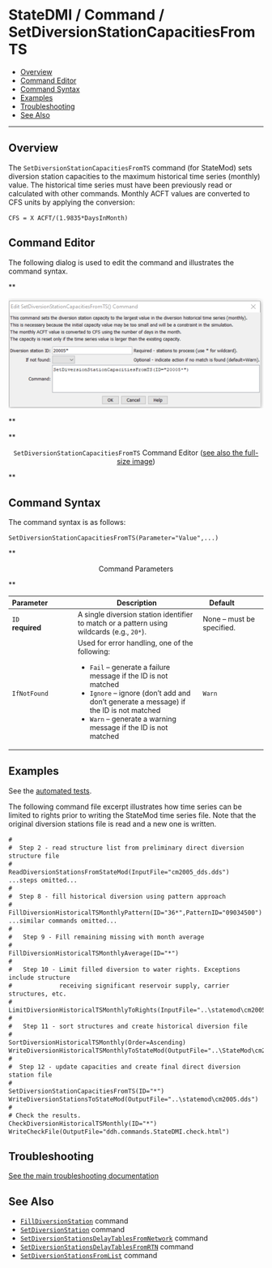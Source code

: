 # StateDMI / Command / SetDiversionStationCapacitiesFromTS #

* [Overview](#overview)
* [Command Editor](#command-editor)
* [Command Syntax](#command-syntax)
* [Examples](#examples)
* [Troubleshooting](#troubleshooting)
* [See Also](#see-also)

-------------------------

## Overview ##

The `SetDiversionStationCapacitiesFromTS` command (for StateMod)
sets diversion station capacities to the maximum historical time series (monthly) value.
The historical time series must have been previously read or calculated with other commands.
Monthly ACFT values are converted to CFS units by applying the conversion:

```
CFS = X ACFT/(1.9835*DaysInMonth)
```

## Command Editor ##

The following dialog is used to edit the command and illustrates the command syntax.

**<p style="text-align: center;">
![SetDiversionStationCapacitiesFromTS command editor](SetDiversionStationCapacitiesFromTS.png)
</p>**

**<p style="text-align: center;">
`SetDiversionStationCapacitiesFromTS` Command Editor (<a href="../SetDiversionStationCapacitiesFromTS.png">see also the full-size image</a>)
</p>**

## Command Syntax ##

The command syntax is as follows:

```text
SetDiversionStationCapacitiesFromTS(Parameter="Value",...)
```
**<p style="text-align: center;">
Command Parameters
</p>**

| **Parameter**&nbsp;&nbsp;&nbsp;&nbsp;&nbsp;&nbsp;&nbsp;&nbsp;&nbsp;&nbsp;&nbsp;&nbsp; | **Description** | **Default**&nbsp;&nbsp;&nbsp;&nbsp;&nbsp;&nbsp;&nbsp;&nbsp;&nbsp;&nbsp; |
| --------------|-----------------|----------------- |
| `ID`<br>**required** | A single diversion station identifier to match or a pattern using wildcards (e.g., `20*`). | None – must be specified. |
| `IfNotFound` | Used for error handling, one of the following:<ul><li>`Fail` – generate a failure message if the ID is not matched</li><li>`Ignore` – ignore (don’t add and don’t generate a message) if the ID is not matched</li><li>`Warn` – generate a warning message if the ID is not matched</li></ul> | `Warn` |

## Examples ##

See the [automated tests](https://github.com/OpenCDSS/cdss-app-statedmi-test/tree/master/test/regression/commands/SetDiversionStationCapacitiesFromTS).

The following command file excerpt illustrates how time series can be limited to rights prior to writing the StateMod time series file.  Note that the original diversion stations file is read and a new one is written.

```
#
#  Step 2 - read structure list from preliminary direct diversion structure file
#
ReadDiversionStationsFromStateMod(InputFile="cm2005_dds.dds")
...steps omitted...
#
#  Step 8 - fill historical diversion using pattern approach
#
FillDiversionHistoricalTSMonthlyPattern(ID="36*",PatternID="09034500")
...similar commands omitted...
#
#   Step 9 - Fill remaining missing with month average
#
FillDiversionHistoricalTSMonthlyAverage(ID="*")
#
#   Step 10 - Limit filled diversion to water rights. Exceptions include structure
#             receiving significant reservoir supply, carrier structures, etc.
#
LimitDiversionHistoricalTSMonthlyToRights(InputFile="..\statemod\cm2005.ddr",ID="*",IgnoreID="954683,952001,950010,950011")
#
#   Step 11 - sort structures and create historical diversion file
#
SortDiversionHistoricalTSMonthly(Order=Ascending)
WriteDiversionHistoricalTSMonthlyToStateMod(OutputFile="..\StateMod\cm2005.ddh")
#
#  Step 12 - update capacities and create final direct diversion station file
#
SetDiversionStationCapacitiesFromTS(ID="*")
WriteDiversionStationsToStateMod(OutputFile="..\statemod\cm2005.dds")
#
# Check the results.
CheckDiversionHistoricalTSMonthly(ID="*")
WriteCheckFile(OutputFile="ddh.commands.StateDMI.check.html")
```

## Troubleshooting ##

[See the main troubleshooting documentation](../../troubleshooting/troubleshooting.md)

## See Also ##

* [`FillDiversionStation`](../FillDiversionStation/FillDiversionStation.md) command
* [`SetDiversionStation`](../SetDiversionStation/SetDiversionStation.md) command
* [`SetDiversionStationsDelayTablesFromNetwork`](../SetDiversionStationDelayTablesFromNetwork/SetDiversionStationDelayTablesFromNetwork.md) command
* [`SetDiversionStationsDelayTablesFromRTN`](../SetDiversionStationDelayTablesFromRTN/SetDiversionStationDelayTablesFromRTN.md) command
* [`SetDiversionStationsFromList`](../SetDiversionStationsFromList/SetDiversionStationsFromList.md) command
